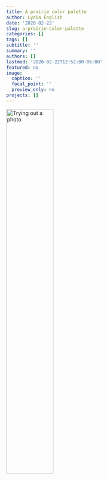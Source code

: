 ```yaml
---
title: A prairie color palette
author: Lydia English
date: '2020-02-22'
slug: a-prairie-color-palette
categories: []
tags: []
subtitle: ''
summary: ''
authors: []
lastmod: '2020-02-22T12:52:00-06:00'
featured: no
image:
  caption: ''
  focal_point: ''
  preview_only: no
projects: []
---
```


<img src="/blog/2020-02-22-a-prairie-color-palette_files/salton_sea.JPG" alt="Trying out a photo" width="50%" height="50%"/>